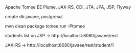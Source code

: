 Apache Tomee EE Plume, JAX-RS, CDI, JTA, JPA, JSP, Flyway

create db javaee, postgresql

mvn clean package tomee:run -Ptomee

students list on JSP -> http://localhost:8080/javaee/rest

JAX-RS -> http://localhost:8080/javaee/rest/student/1
